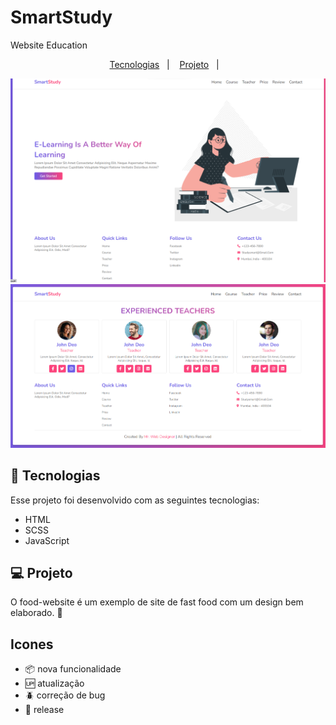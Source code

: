 # SmartStudy
 Website Education

 
<p align="center">
  <a href="#-tecnologias">Tecnologias</a>&nbsp;&nbsp;&nbsp;|&nbsp;&nbsp;&nbsp;
  <a href="#-projeto">Projeto</a>&nbsp;&nbsp;&nbsp;|&nbsp;&nbsp;&nbsp;
</p>

<p align="center">
 <img src="images/home.png" alt="PRs welcome!" />
 <img src="images/teachers.png" alt="PRs welcome!" />
</p>

## 🚀 Tecnologias

Esse projeto foi desenvolvido com as seguintes tecnologias:

- HTML
- SCSS
- JavaScript

## 💻 Projeto

O food-website é um exemplo de site de fast food com um design bem elaborado. 🥙
## Icones

- :package: nova funcionalidade
- :up: atualização
- :beetle: correção de bug
- :checkered_flag: release
